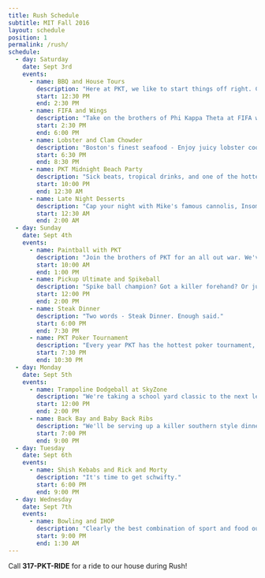 ```yaml
---
title: Rush Schedule
subtitle: MIT Fall 2016
layout: schedule
position: 1
permalink: /rush/
schedule:
  - day: Saturday
    date: Sept 3rd
    events:
      - name: BBQ and House Tours
        description: "Here at PKT, we like to start things off right. Come enjoy burgers, hot dogs, cold drinks, and more in our historic brownstore mansion."
        start: 12:30 PM
        end: 2:30 PM
      - name: FIFA and Wings
        description: "Take on the brothers of Phi Kappa Theta at FIFA while enjoying some delicious wings."
        start: 2:30 PM
        end: 6:00 PM
      - name: Lobster and Clam Chowder
        description: "Boston's finest seafood - Enjoy juicy lobster cooked to perfection and creamy authentic clam chowda with PKT before the night kicks off."
        start: 6:30 PM
        end: 8:30 PM
      - name: PKT Midnight Beach Party
        description: "Sick beats, tropical drinks, and one of the hottest DJs in Boston. We'll bring the beach to you."
        start: 10:00 PM
        end: 12:30 AM
      - name: Late Night Desserts
        description: "Cap your night with Mike's famous cannolis, Insomnia cookies, ice cream, and more."
        start: 12:30 AM
        end: 2:00 AM
  - day: Sunday
    date: Sept 4th
    events:
      - name: Paintball with PKT
        description: "Join the brothers of PKT for an all out war. We've got pizza to feast on as well."
        start: 10:00 AM
        end: 1:00 PM
      - name: Pickup Ultimate and Spikeball
        description: "Spike ball champion? Got a killer forehand? Or just want to learn how to throw a frisbee? We've got ya covered."
        start: 12:00 PM
        end: 2:00 PM
      - name: Steak Dinner
        description: "Two words - Steak Dinner. Enough said."
        start: 6:00 PM
        end: 7:30 PM
      - name: PKT Poker Tournament
        description: "Every year PKT has the hottest poker tournament, run by the founders of MIT's PokerBots competition. Come try your hand at over $500 in prizes including an iPad Mini and Fitbit."
        start: 7:30 PM
        end: 10:30 PM
  - day: Monday
    date: Sept 5th
    events:
      - name: Trampoline Dodgeball at SkyZone
        description: "We're taking a school yard classic to the next level. Dodge, duck, dip, dive, and dodge in a warehouse covered wall-to-wall with trampolines."
        start: 12:00 PM
        end: 2:00 PM
      - name: Back Bay and Baby Back Ribs
        description: "We'll be serving up a killer southern style dinner."
        start: 7:00 PM
        end: 9:00 PM
  - day: Tuesday
    date: Sept 6th
    events:
      - name: Shish Kebabs and Rick and Morty
        description: "It's time to get schwifty."
        start: 6:00 PM
        end: 9:00 PM
  - day: Wednesday
    date: Sept 7th
    events:
      - name: Bowling and IHOP
        description: "Clearly the best combination of sport and food outside the competitive hotdog scene."
        start: 9:00 PM
        end: 1:30 AM
---
```

<p class="text-center">Call <strong>317-PKT-RIDE</strong> for a ride to our house during Rush!</p>

